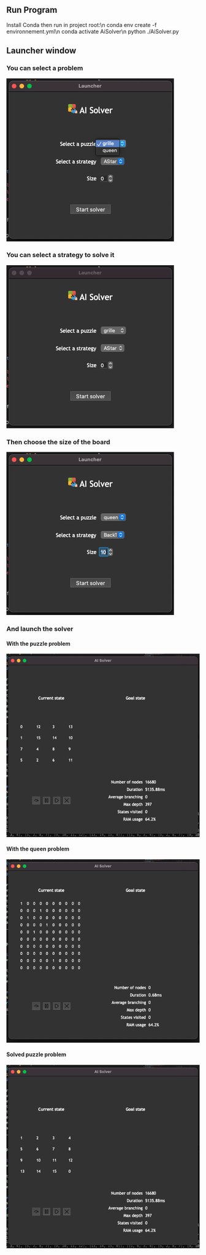 ## Run Program

Install Conda then run in project root:\n
conda env create -f environnement.yml\n
conda activate AiSolver\n
python ./AiSolver.py

## Launcher window

### You can select a problem

![launcher_select](https://github.com/adejong93/epitech-ai-solver-2021/blob/main/launcher_select.png)

### You can select a strategy to solve it

![launcher_grille](https://github.com/adejong93/epitech-ai-solver-2021/blob/main/launcher_grille.png)


### Then choose the size of the board

![launcher_size](https://github.com/adejong93/epitech-ai-solver-2021/blob/main/launcher_size.png)


### And launch the solver

#### With the puzzle problem

![solver_puzzle](https://github.com/adejong93/epitech-ai-solver-2021/blob/main/solver_puzzle.png)

#### With the queen problem

![solver_queen](https://github.com/adejong93/epitech-ai-solver-2021/blob/main/solver_queen.png)


#### Solved puzzle problem

![solver_puzzle_solved](https://github.com/adejong93/epitech-ai-solver-2021/blob/main/solver_puzzle_solved.png)
